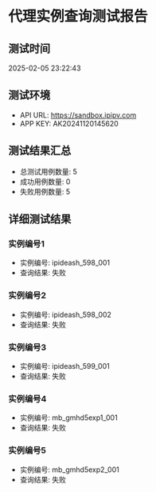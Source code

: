 # 代理实例查询测试报告

## 测试时间
2025-02-05 23:22:43

## 测试环境
- API URL: https://sandbox.ipipv.com
- APP KEY: AK20241120145620

## 测试结果汇总

- 总测试用例数量: 5
- 成功用例数量: 0
- 失败用例数量: 5

## 详细测试结果

### 实例编号1
- 实例编号: ipideash_598_001
- 查询结果: 失败

### 实例编号2
- 实例编号: ipideash_598_002
- 查询结果: 失败

### 实例编号3
- 实例编号: ipideash_599_001
- 查询结果: 失败

### 实例编号4
- 实例编号: mb_gmhd5exp1_001
- 查询结果: 失败

### 实例编号5
- 实例编号: mb_gmhd5exp2_001
- 查询结果: 失败

